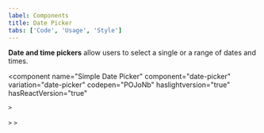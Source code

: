 ```yaml
---
label: Components
title: Date Picker
tabs: ['Code', 'Usage', 'Style']
---
```


**Date and time pickers** allow users to select a single or a range of dates and times.

<component 
    name="Simple Date Picker"
    component="date-picker" 
    variation="date-picker"
    codepen="POJoNb"
    haslightversion="true"
    hasReactVersion="true"
    
    >
</component>
<component 
    name="Single Date Picker"
    component="date-picker" 
    variation="date-picker--single"
    codepen="VrMweY"
    haslightversion="true"
    hasReactVersion="true"
    
    >
</component>
<component 
    name="Range Date Picker"
    component="date-picker" 
    variation="date-picker--range"
    codepen="aVLbNx"
    haslightversion="true"
    hasReactVersion="true"
    
    >
</component>
<component 
    name="Time Picker"
    component="time-picker" 
    variation="time-picker"
    codepen="GOMKap"
    haslightversion="true"
    hasReactVersion="true"
    >
</component>
<component-docs component="date-picker"></component-docs>
